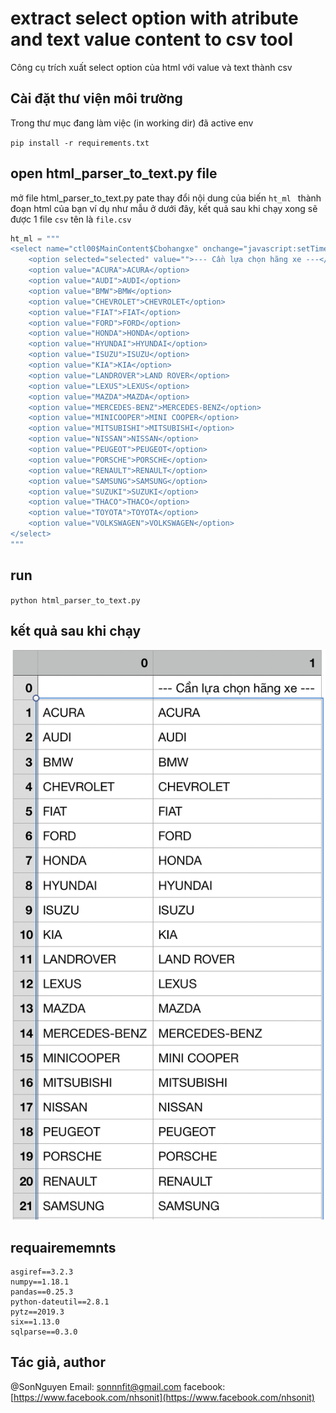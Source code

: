 # extract select option with atribute and text value content to csv tool
Công cụ trích xuất select option của html với value và text thành csv 

## Cài đặt thư viện môi trường 
Trong thư mục đang làm việc (in working dir) đã active env 


``
pip install -r requirements.txt
``

## open html_parser_to_text.py file 

mở file html_parser_to_text.py pate thay đổi nội dung của biến ``ht_ml `` thành đoạn html của bạn ví dụ như mẫu ở dưới đây, kết quả sau khi chạy xong sẽ được 1 file ``csv`` tên là ``file.csv``

```python
ht_ml = """
<select name="ctl00$MainContent$Cbohangxe" onchange="javascript:setTimeout('__doPostBack(\'ctl00$MainContent$Cbohangxe\',\'\')', 0)" id="MainContent_Cbohangxe" class="form-control">
	<option selected="selected" value="">--- Cần lựa chọn hãng xe ---</option>
	<option value="ACURA">ACURA</option>
	<option value="AUDI">AUDI</option>
	<option value="BMW">BMW</option>
	<option value="CHEVROLET">CHEVROLET</option>
	<option value="FIAT">FIAT</option>
	<option value="FORD">FORD</option>
	<option value="HONDA">HONDA</option>
	<option value="HYUNDAI">HYUNDAI</option>
	<option value="ISUZU">ISUZU</option>
	<option value="KIA">KIA</option>
	<option value="LANDROVER">LAND ROVER</option>
	<option value="LEXUS">LEXUS</option>
	<option value="MAZDA">MAZDA</option>
	<option value="MERCEDES-BENZ">MERCEDES-BENZ</option>
	<option value="MINICOOPER">MINI COOPER</option>
	<option value="MITSUBISHI">MITSUBISHI</option>
	<option value="NISSAN">NISSAN</option>
	<option value="PEUGEOT">PEUGEOT</option>
	<option value="PORSCHE">PORSCHE</option>
	<option value="RENAULT">RENAULT</option>
	<option value="SAMSUNG">SAMSUNG</option>
	<option value="SUZUKI">SUZUKI</option>
	<option value="THACO">THACO</option>
	<option value="TOYOTA">TOYOTA</option>
	<option value="VOLKSWAGEN">VOLKSWAGEN</option>
</select>
"""
```

## run 

``
python html_parser_to_text.py 
``

## kết quả sau khi chạy 

![kết quả sau khi chạy](./ketqua.png)

## requairememnts 

```
asgiref==3.2.3
numpy==1.18.1
pandas==0.25.3
python-dateutil==2.8.1
pytz==2019.3
six==1.13.0
sqlparse==0.3.0

```

## Tác giả, author 

@SonNguyen 
Email: sonnnfit@gmail.com 
facebook: [https://www.facebook.com/nhsonit](https://www.facebook.com/nhsonit)